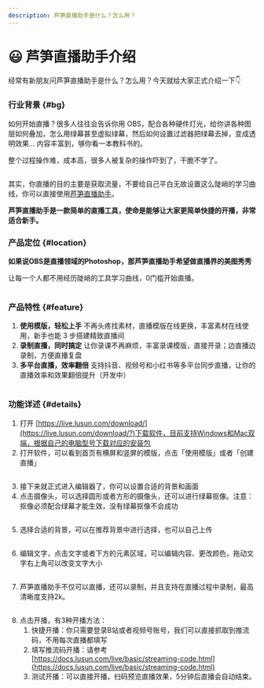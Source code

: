 ```yaml
---
description: 芦笋直播助手是什么？怎么用？
---
```


# 😃 芦笋直播助手介绍

经常有新朋友问芦笋直播助手是什么？怎么用？今天就给大家正式介绍一下👇

### 行业背景 {#bg}

如何开始直播？很多人往往会告诉你用 OBS，配合各种硬件灯光，给你讲各种图层如何叠加，怎么用绿幕甚至虚拟绿幕，然后如何设置过滤器把绿幕去掉，变成透明效果… 内容丰富到，够你看一本教科书的。

整个过程操作难，成本高，很多人被复杂的操作吓到了，干脆不学了。

<img src="../public/.gitbook/assets/screenshot-20240802-202121.png" alt="">

其实，你直播的目的主要是获取流量，不要给自己平白无故设置这么陡峭的学习曲线，你可以直接使用[芦笋直播助手](https://live.lusun.com/)。

**芦笋直播助手是一款简单的直播工具，使命是能够让大家更简单快捷的开播，非常适合新手。**

### 产品定位 {#location}

**如果说OBS是直播领域的Photoshop，那芦笋直播助手希望做直播界的美图秀秀**

让每一个人都不用经历陡峭的工具学习曲线，0门槛开始直播。

<img src="../public/.gitbook/assets/image (7).png" alt="">

### 产品特性 {#feature}

1. **使用模版，轻松上手** 不再头疼找素材，直播模版在线更换，丰富素材在线使用，新手也能 3 步搭建精致直播间
2. **录制直播，同时搞定** 让你录课不再麻烦，丰富录课模版，直接开录；边直播边录制，方便直播复盘
3. **多平台直播，效率翻倍** 支持抖音、视频号和小红书等多平台同步直播，让你的直播效率和效果翻倍提升（开发中）

<img src="../public/.gitbook/assets/feature_2.png" alt="">

### 功能详述 {#details}

1. 打开 [https://live.lusun.com/download/](https://live.lusun.com/download/?)下载软件，目前支持Windows和Mac双端，根据自己的电脑型号下载对应的安装包
2. 打开软件，可以看到首页有横屏和竖屏的模版，点击「使用模版」或者「创建直播」

<img src="../public/.gitbook/assets/image (6).png" alt="">

3. 接下来就正式进入编辑器了，你可以设置合适的背景和画面
4. 点击摄像头，可以选择圆形或者方形的摄像头，还可以进行绿幕抠像。注意：抠像必须配合绿幕才能生效，没有绿幕抠像不会成功

<img src="../public/.gitbook/assets/image (1).png" alt="">

5. 选择合适的背景，可以在推荐背景中进行选择，也可以自己上传

<img src="../public/.gitbook/assets/image (2).png" alt="">

6. 编辑文字，点击文字或者下方的元素区域，可以编辑内容、更改颜色，拖动文字右上角可以改变文字大小

<img src="../public/.gitbook/assets/image (3).png" alt="">

7. 芦笋直播助手不仅可以直播，还可以录制，并且支持在直播过程中录制，最高清晰度支持2k。

<img src="../public/.gitbook/assets/image (4).png" alt="">

8. 点击开播，有3种开播方法：
   1. 快捷开播：你只需要登录B站或者视频号账号，我们可以直接抓取到推流码，不用每次直播都填写
   2. 填写推流码开播：请参考[https://docs.lusun.com/live/basic/streaming-code.html](https://docs.lusun.com/live/basic/streaming-code.html)
   3. 测试开播：可以直接开播，扫码预览直播效果，5分钟后直播会自动结束。

<img src="../public/.gitbook/assets/image (5).png" alt="">
